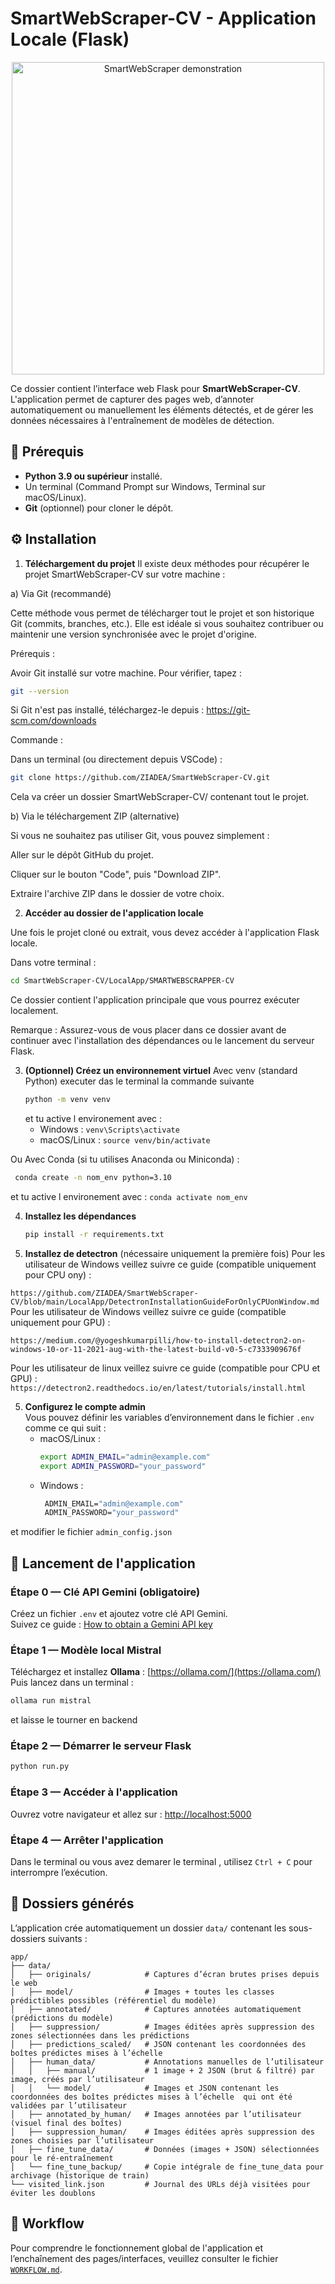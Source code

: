 # SmartWebScraper-CV - Application Locale (Flask)

<div align="center">
  <img src="https://media.giphy.com/media/SWoSkN6DxTszqIKEqv/giphy.gif" alt="SmartWebScraper demonstration" width="500"/>
</div>

Ce dossier contient l’interface web Flask pour **SmartWebScraper-CV**.  
L'application permet de capturer des pages web, d’annoter automatiquement ou manuellement les éléments détectés, et de gérer les données nécessaires à l'entraînement de modèles de détection.

## :dart: Prérequis

- **Python 3.9 ou supérieur** installé.
- Un terminal (Command Prompt sur Windows, Terminal sur macOS/Linux).
- **Git** (optionnel) pour cloner le dépôt.

## :gear: Installation

1. **Téléchargement du projet**
Il existe deux méthodes pour récupérer le projet SmartWebScraper-CV sur votre machine :

a) Via Git (recommandé)

Cette méthode vous permet de télécharger tout le projet et son historique Git (commits, branches, etc.). Elle est idéale si vous souhaitez contribuer ou maintenir une version synchronisée avec le projet d'origine.

Prérequis :

Avoir Git installé sur votre machine. Pour vérifier, tapez :
```bash
git --version
```
Si Git n'est pas installé, téléchargez-le depuis : https://git-scm.com/downloads

Commande :

Dans un terminal (ou directement depuis VSCode) :
```bash
git clone https://github.com/ZIADEA/SmartWebScraper-CV.git
```
Cela va créer un dossier SmartWebScraper-CV/ contenant tout le projet.

b) Via le téléchargement ZIP (alternative)

Si vous ne souhaitez pas utiliser Git, vous pouvez simplement :

Aller sur le dépôt GitHub du projet.

Cliquer sur le bouton "Code", puis "Download ZIP".

Extraire l'archive ZIP dans le dossier de votre choix.

2. **Accéder au dossier de l'application locale**

Une fois le projet cloné ou extrait, vous devez accéder à l'application Flask locale.

Dans votre terminal :
```bash
cd SmartWebScraper-CV/LocalApp/SMARTWEBSCRAPPER-CV
```
Ce dossier contient l'application principale que vous pourrez exécuter localement.

Remarque : Assurez-vous de vous placer dans ce dossier avant de continuer avec l'installation des dépendances ou le lancement du serveur Flask.



3. **(Optionnel) Créez un environnement virtuel**
   Avec venv (standard Python)
   executer das le terminal la commande suivante 
   ```bash
   python -m venv venv
   ```
   et tu active l environement avec : 
   - Windows : `venv\Scripts\activate`
   - macOS/Linux : `source venv/bin/activate`
   
  Ou Avec Conda (si tu utilises Anaconda ou Miniconda) : 
  
   ```bash
    conda create -n nom_env python=3.10
   ```

  et tu active l environement avec : 
    `conda activate nom_env`


4. **Installez les dépendances**
   ```bash
   pip install -r requirements.txt
   ```

5. **Installez de detectron** (nécessaire uniquement la première fois)
    Pour les utilisateur de Windows veillez suivre ce guide (compatible uniquement pour CPU ony) :

` https://github.com/ZIADEA/SmartWebScraper-CV/blob/main/LocalApp/DetectronInstallationGuideForOnlyCPUonWindow.md   `
   Pour les utilisateur de Windows veillez suivre ce guide (compatible uniquement pour GPU) :
   
   ` https://medium.com/@yogeshkumarpilli/how-to-install-detectron2-on-windows-10-or-11-2021-aug-with-the-latest-build-v0-5-c7333909676f `

   Pour les utilisateur de linux veillez suivre ce guide (compatible pour CPU et GPU) :
   ` https://detectron2.readthedocs.io/en/latest/tutorials/install.html `

5. **Configurez le compte admin**  
   Vous pouvez définir les variables d’environnement dans le fichier `.env` comme ce qui suit :
   - macOS/Linux :
     ```bash
     export ADMIN_EMAIL="admin@example.com"
     export ADMIN_PASSWORD="your_password"
     ```
   - Windows :
     ```cmd
      ADMIN_EMAIL="admin@example.com"
      ADMIN_PASSWORD="your_password"
     ```
  et modifier le fichier `admin_config.json`

## :rocket: Lancement de l'application

### Étape 0 — Clé API Gemini (obligatoire)
Créez un fichier `.env` et ajoutez votre clé API Gemini.  
Suivez ce guide : [How to obtain a Gemini API key](https://dev.to/explinks/how-to-obtain-a-gemini-api-key-step-by-step-guide-4m97)

### Étape 1 — Modèle local Mistral
Téléchargez et installez **Ollama** : [https://ollama.com/](https://ollama.com/)  
Puis lancez dans un terminal :
```bash
ollama run mistral
```
et laisse le tourner en backend 

### Étape 2 — Démarrer le serveur Flask
```bash
python run.py
```

### Étape 3 — Accéder à l'application
Ouvrez votre navigateur et allez sur : [http://localhost:5000](http://localhost:5000)

### Étape 4 — Arrêter l'application
Dans le terminal ou vous avez demarer le terminal , utilisez `Ctrl + C` pour interrompre l’exécution.

## :file_folder: Dossiers générés

L’application crée automatiquement un dossier `data/` contenant les sous-dossiers suivants :

```
app/
├── data/
│   ├── originals/            # Captures d’écran brutes prises depuis le web
│   ├── model/                # Images + toutes les classes prédictibles possibles (référentiel du modèle)
│   ├── annotated/            # Captures annotées automatiquement (prédictions du modèle)
│   ├── suppression/          # Images éditées après suppression des zones sélectionnées dans les prédictions
│   ├── predictions_scaled/   # JSON contenant les coordonnées des boîtes prédictes mises à l’échelle
│   ├── human_data/           # Annotations manuelles de l’utilisateur
│   │   ├── manual/           # 1 image + 2 JSON (brut & filtré) par image, créés par l’utilisateur
│   │   └── model/            # Images et JSON contenant les coordonnées des boîtes prédictes mises à l’échelle  qui ont été validées par l’utilisateur
│   ├── annotated_by_human/   # Images annotées par l’utilisateur (visuel final des boîtes)
│   ├── suppression_human/    # Images éditées après suppression des zones choisies par l’utilisateur
│   ├── fine_tune_data/       # Données (images + JSON) sélectionnées pour le ré-entraînement
│   └── fine_tune_backup/     # Copie intégrale de fine_tune_data pour archivage (historique de train)
└── visited_link.json         # Journal des URLs déjà visitées pour éviter les doublons

```

## :repeat: Workflow

Pour comprendre le fonctionnement global de l'application et l’enchaînement des pages/interfaces, veuillez consulter le fichier [`WORKFLOW.md`](WORKFLOW.md).
